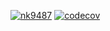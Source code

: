 [![nk9487](https://circleci.com/gh/nk9487/AD340-HelloWorld.svg?style=svg)](https://circleci.com/pipelines/github/nk9487)
[![codecov](https://circleci.com/gh/nk9487/AD340-HelloWorld/tree/master.svg?style=svg)](https://circleci.com/gh/nk9487/AD340-HelloWorld/tree/master)

